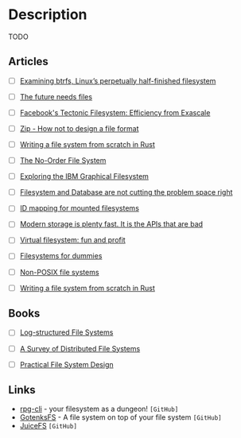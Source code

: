 # Description

TODO


## Articles

- [ ] [Examining btrfs, Linux’s perpetually half-finished filesystem](https://arstechnica.com/gadgets/2021/09/examining-btrfs-linuxs-perpetually-half-finished-filesystem/)
- [ ] [The future needs files](https://jenson.org/files/)
- [ ] [Facebook's Tectonic Filesystem: Efficiency from Exascale](https://paulcavallaro.com/blog/facebook-tectonic-filesystem/)
- [ ] [Zip - How not to design a file format](https://games.greggman.com/game/zip-rant/)
- [ ] [Writing a file system from scratch in Rust](https://blog.carlosgaldino.com/writing-a-file-system-from-scratch-in-rust.html)
- [ ] [The No-Order File System](http://pages.cs.wisc.edu/~vijayc/nofs.htm)
- [ ] [Exploring the IBM Graphical Filesystem](https://casadevall.pro/articles/2020/12/exploring-the-ibm-graphical-filesystem/)
- [ ] [Filesystem and Database are not cutting the problem space right](https://developer.boomla.com/blog/filesystem-and-database-are-not-cutting-the-problem-space-right)
- [ ] [ID mapping for mounted filesystems](https://lwn.net/Articles/837566/)
- [ ] [Modern storage is plenty fast. It is the APIs that are bad](https://itnext.io/modern-storage-is-plenty-fast-it-is-the-apis-that-are-bad-6a68319fbc1a)
- [ ] [Virtual filesystem: fun and profit](https://abbyssoul.github.io/engineering/2019/11/25/vfs-for-fun-and-profit.html)
- [ ] [Filesystems for dummies](https://jmnl.xyz/filesystems-for-dummies/)
- [ ] [Non-POSIX file systems](https://weinholt.se/articles/non-posix-filesystems/)
- [ ] [Writing a file system from scratch in Rust](https://blog.carlosgaldino.com/writing-a-file-system-from-scratch-in-rust.html)


## Books

- [ ] [Log-structured File Systems](https://pages.cs.wisc.edu/~remzi/OSTEP/file-lfs.pdf)
- [ ] [A Survey of Distributed File Systems](https://www.cs.cmu.edu/~satya/docdir/satya89survey.pdf)
- [ ] [Practical File System Design](http://www.nobius.org/dbg/practical-file-system-design.pdf)


## Links

- [rpg-cli](https://github.com/facundoolano/rpg-cli) - your filesystem as a dungeon! `[GitHub]`
- [GotenksFS](https://github.com/carlosgaldino/gotenksfs) -  A file system on top of your file system `[GitHub]`
- [JuiceFS](https://github.com/juicedata/juicefs) `[GitHub]`

